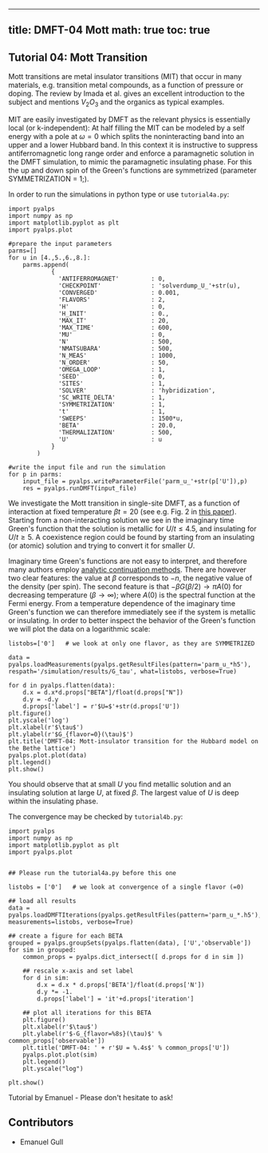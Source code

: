 
---
title: DMFT-04 Mott
math: true
toc: true
---

## Tutorial 04: Mott Transition

Mott transitions are metal insulator transitions (MIT) that occur in many materials, e.g. transition metal compounds, as a function of pressure or doping. The review by Imada et al. gives an excellent introduction to the subject and mentions $V_2O_3$ and the organics as typical examples.

MIT are easily investigated by DMFT as the relevant physics is essentially local (or k-independent): At half filling the MIT can be modeled by a self energy with a pole at $\omega=0$ which splits the noninteracting band into an upper and a lower Hubbard band. In this context it is instructive to suppress antiferromagnetic long range order and enforce a paramagnetic solution in the DMFT simulation, to mimic the paramagnetic insulating phase. For this the up and down spin of the Green's functions are symmetrized (parameter SYMMETRIZATION = 1;).

In order to run the simulations in python type or use `tutorial4a.py`:

```    
import pyalps
import numpy as np
import matplotlib.pyplot as plt
import pyalps.plot

#prepare the input parameters
parms=[]
for u in [4.,5.,6.,8.]: 
    parms.append(
            { 
              'ANTIFERROMAGNET'         : 0,
              'CHECKPOINT'              : 'solverdump_U_'+str(u),
              'CONVERGED'               : 0.001,
              'FLAVORS'                 : 2,
              'H'                       : 0,
              'H_INIT'                  : 0.,
              'MAX_IT'                  : 20,
              'MAX_TIME'                : 600,
              'MU'                      : 0,
              'N'                       : 500,
              'NMATSUBARA'              : 500, 
              'N_MEAS'                  : 1000,
              'N_ORDER'                 : 50,
              'OMEGA_LOOP'              : 1,
              'SEED'                    : 0, 
              'SITES'                   : 1,              
              'SOLVER'                  : 'hybridization',
              'SC_WRITE_DELTA'          : 1,
              'SYMMETRIZATION'          : 1,
              't'                       : 1,
              'SWEEPS'                  : 1500*u,
              'BETA'                    : 20.0,
              'THERMALIZATION'          : 500,
              'U'                       : u
            }
        )

#write the input file and run the simulation
for p in parms:
    input_file = pyalps.writeParameterFile('parm_u_'+str(p['U']),p)
    res = pyalps.runDMFT(input_file)
```

We investigate the Mott transition in single-site DMFT, as a function of interaction at fixed temperature $\beta t=20$ (see e.g. Fig. 2 in [this paper](https://journals.aps.org/prb/abstract/10.1103/PhysRevB.76.235123)). Starting from a non-interacting solution we see in the imaginary time Green's function that the solution is metallic for $U/t \leq 4.5$, and insulating for $U/t\geq 5$. A coexistence region could be found by starting from an insulating (or atomic) solution and trying to convert it for smaller $U$.

Imaginary time Green's functions are not easy to interpret, and therefore many authors employ [analytic continuation methods](). There are however two clear features: the value at $\beta$ corresponds to $-n$, the negative value of the density (per spin). The second feature is that $-\beta G(\beta/2) \rightarrow \pi A(0)$ for decreasing temperature ($\beta\rightarrow\infty$); where $A(0)$ is the spectral function at the Fermi energy. From a temperature dependence of the imaginary time Green's function we can therefore immediately see if the system is metallic or insulating. In order to better inspect the behavior of the Green's function we will plot the data on a logarithmic scale:

```
listobs=['0']   # we look at only one flavor, as they are SYMMETRIZED
    
data = pyalps.loadMeasurements(pyalps.getResultFiles(pattern='parm_u_*h5'), respath='/simulation/results/G_tau', what=listobs, verbose=True)

for d in pyalps.flatten(data):
    d.x = d.x*d.props["BETA"]/float(d.props["N"])
    d.y = -d.y
    d.props['label'] = r'$U=$'+str(d.props['U'])
plt.figure()
plt.yscale('log')
plt.xlabel(r'$\tau$')
plt.ylabel(r'$G_{flavor=0}(\tau)$')
plt.title('DMFT-04: Mott-insulator transition for the Hubbard model on the Bethe lattice')
pyalps.plot.plot(data)
plt.legend()
plt.show()
```

You should observe that at small $U$ you find metallic solution and an insulating solution at large $U$, at fixed $\beta$. The largest value of $U$ is deep within the insulating phase.

The convergence may be checked by `tutorial4b.py`:

```
import pyalps
import numpy as np
import matplotlib.pyplot as plt
import pyalps.plot


## Please run the tutorial4a.py before this one

listobs = ['0']   # we look at convergence of a single flavor (=0) 

## load all results
data = pyalps.loadDMFTIterations(pyalps.getResultFiles(pattern='parm_u_*.h5'), measurements=listobs, verbose=True)

## create a figure for each BETA
grouped = pyalps.groupSets(pyalps.flatten(data), ['U','observable'])
for sim in grouped:
    common_props = pyalps.dict_intersect([ d.props for d in sim ])
    
    ## rescale x-axis and set label
    for d in sim:
        d.x = d.x * d.props['BETA']/float(d.props['N'])
        d.y *= -1.
        d.props['label'] = 'it'+d.props['iteration']
    
    ## plot all iterations for this BETA
    plt.figure()
    plt.xlabel(r'$\tau$')
    plt.ylabel(r'$-G_{flavor=%8s}(\tau)$' % common_props['observable'])
    plt.title('DMFT-04: ' + r'$U = %.4s$' % common_props['U'])
    pyalps.plot.plot(sim)
    plt.legend()
    plt.yscale("log")

plt.show()
```

Tutorial by Emanuel - Please don't hesitate to ask!

## Contributors

- Emanuel Gull

